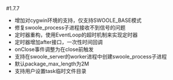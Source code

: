 #1.7.7

* 增加对cygwin环境的支持，仅支持SWOOLE_BASE模式
* 修复swoole_process子进程接收不到信号的问题
* 定时器重构，使用EventLoop的超时机制来实现定时器
* 定时器增加after接口，一次性时间回调
* onClose事件调整为在close前触发
* 支持在swoole_server的worker进程中创建swoole_process子进程
* 默认package_max_length为2M
* 支持用户设置task临时文件目录

